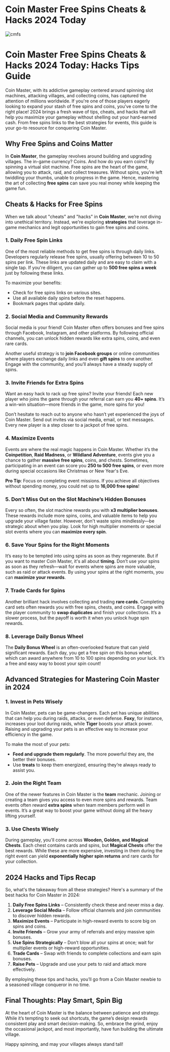 # Coin Master Free Spins Cheats & Hacks 2024 Today

![cmfs](https://github.com/user-attachments/assets/b665f400-9c8d-4d7f-9766-f8225e0c5095)

# Coin Master Free Spins Cheats & Hacks 2024 Today: Hacks Tips Guide

Coin Master, with its addictive gameplay centered around spinning slot machines, attacking villages, and collecting coins, has captured the attention of millions worldwide. If you're one of those players eagerly looking to expand your stash of free spins and coins, you've come to the right place! 2024 brings a fresh wave of tips, cheats, and hacks that will help you maximize your gameplay without shelling out your hard-earned cash. From free spins links to the best strategies for events, this guide is your go-to resource for conquering Coin Master.

## **Why Free Spins and Coins Matter**

In **Coin Master**, the gameplay revolves around building and upgrading villages. The in-game currency? Coins. And how do you earn coins? By spinning a virtual slot machine. Free spins are the heart of the game, allowing you to attack, raid, and collect treasures. Without spins, you're left twiddling your thumbs, unable to progress in the game. Hence, mastering the art of collecting **free spins** can save you real money while keeping the game fun.

## **Cheats & Hacks for Free Spins**

When we talk about "cheats" and "hacks" in **Coin Master**, we’re not diving into unethical territory. Instead, we're exploring **strategies** that leverage in-game mechanics and legit opportunities to gain free spins and coins.

### **1. Daily Free Spin Links**

One of the most reliable methods to get free spins is through daily links. Developers regularly release free spins, usually offering between 10 to 50 spins per link. These links are updated daily and are easy to claim with a single tap. If you're diligent, you can gather up to **500 free spins a week** just by following these links.

To maximize your benefits:
- Check for free spins links on various sites.
- Use all available daily spins before the reset happens.
- Bookmark pages that update daily.

### **2. Social Media and Community Rewards**

Social media is your friend! Coin Master often offers bonuses and free spins through Facebook, Instagram, and other platforms. By following official channels, you can unlock hidden rewards like extra spins, coins, and even rare cards.

Another useful strategy is to **join Facebook groups** or online communities where players exchange daily links and even **gift spins** to one another. Engage with the community, and you’ll always have a steady supply of spins.

### **3. Invite Friends for Extra Spins**

Want an easy hack to rack up free spins? Invite your friends! Each new player who joins the game through your referral can earn you **40+ spins**. It’s a win-win situation—more friends in the game, more spins for you! 

Don’t hesitate to reach out to anyone who hasn’t yet experienced the joys of Coin Master. Send out invites via social media, email, or text messages. Every new player is a step closer to a jackpot of free spins.

### **4. Maximize Events**

Events are where the real magic happens in Coin Master. Whether it’s the **Coinpetition**, **Raid Madness**, or **Wildland Adventure**, events give you a chance to gather **massive free spins**, coins, and chests. Sometimes, participating in an event can score you **250 to 500 free spins**, or even more during special occasions like Christmas or New Year's Eve.

**Pro Tip**: Focus on completing event missions. If you achieve all objectives without spending money, you could net up to **16,000 free spins**!

### **5. Don’t Miss Out on the Slot Machine’s Hidden Bonuses**

Every so often, the slot machine rewards you with **x3 multiplier bonuses**. These rewards include more spins, coins, and valuable items to help you upgrade your village faster. However, don't waste spins mindlessly—be strategic about when you play. Look for high multiplier moments or special slot events where you can **maximize every spin**.

### **6. Save Your Spins for the Right Moments**

It’s easy to be tempted into using spins as soon as they regenerate. But if you want to master Coin Master, it's all about **timing**. Don’t use your spins as soon as they refresh—wait for events where spins are more valuable, such as raid or attack events. By using your spins at the right moments, you can **maximize your rewards**.

### **7. Trade Cards for Spins**

Another brilliant hack involves collecting and trading **rare cards**. Completing card sets often rewards you with free spins, chests, and coins. Engage with the player community to **swap duplicates** and finish your collections. It’s a slower process, but the payoff is worth it when you unlock huge spin rewards.

### **8. Leverage Daily Bonus Wheel**

The **Daily Bonus Wheel** is an often-overlooked feature that can yield significant rewards. Each day, you get a free spin on this bonus wheel, which can award anywhere from 10 to 100 spins depending on your luck. It’s a free and easy way to boost your spin count!

## **Advanced Strategies for Mastering Coin Master in 2024**

### **1. Invest in Pets Wisely**

In Coin Master, pets can be game-changers. Each pet has unique abilities that can help you during raids, attacks, or even defense. **Foxy**, for instance, increases your loot during raids, while **Tiger** boosts your attack power. Raising and upgrading your pets is an effective way to increase your efficiency in the game.

To make the most of your pets:
- **Feed and upgrade them regularly**. The more powerful they are, the better their bonuses.
- Use **treats** to keep them energized, ensuring they’re always ready to assist you.

### **2. Join the Right Team**

One of the newer features in Coin Master is the **team** mechanic. Joining or creating a team gives you access to even more spins and rewards. Team events often reward **extra spins** when team members perform well in events. It’s a great way to boost your game without doing all the heavy lifting yourself.

### **3. Use Chests Wisely**

During gameplay, you'll come across **Wooden, Golden, and Magical Chests**. Each chest contains cards and spins, but **Magical Chests** offer the best rewards. While these are more expensive, investing in them during the right event can yield **exponentially higher spin returns** and rare cards for your collection.

## **2024 Hacks and Tips Recap**

So, what's the takeaway from all these strategies? Here's a summary of the best hacks for Coin Master in 2024:

1. **Daily Free Spins Links** – Consistently check these and never miss a day.
2. **Leverage Social Media** – Follow official channels and join communities to discover hidden rewards.
3. **Maximize Events** – Participate in high-reward events to score big on spins and coins.
4. **Invite Friends** – Grow your army of referrals and enjoy massive spin bonuses.
5. **Use Spins Strategically** – Don’t blow all your spins at once; wait for multiplier events or high-reward opportunities.
6. **Trade Cards** – Swap with friends to complete collections and earn spin bonuses.
7. **Raise Pets** – Upgrade and use your pets to raid and attack more effectively.

By employing these tips and hacks, you’ll go from a Coin Master newbie to a seasoned village conqueror in no time.

## **Final Thoughts: Play Smart, Spin Big**

At the heart of Coin Master is the balance between patience and strategy. While it’s tempting to seek out shortcuts, the game’s design rewards consistent play and smart decision-making. So, embrace the grind, enjoy the occasional jackpot, and most importantly, have fun building the ultimate village.

Happy spinning, and may your villages always stand tall!
